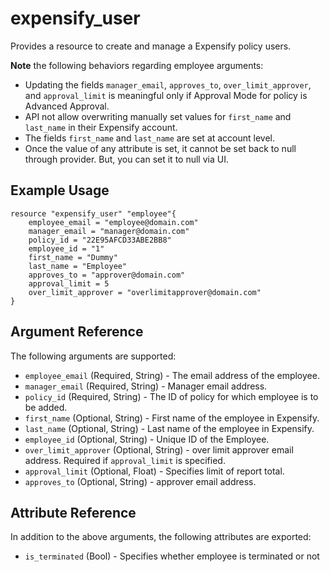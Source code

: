 # expensify_user

Provides a resource to create and manage a Expensify policy users.<br>


**Note** the following behaviors regarding employee arguments: <br>

* Updating the fields `manager_email`, `approves_to`, `over_limit_approver`, and `approval_limit` is meaningful only if Approval Mode for policy is Advanced Approval.<br>
* API not allow overwriting manually set values for `first_name` and `last_name` in their Expensify account.<br>
* The fields `first_name` and `last_name` are set at account level.<br>
* Once the value of any attribute is set, it cannot be set back to null through provider. But, you can set it to null via UI.<br>


## Example Usage

```
resource "expensify_user" "employee"{
    employee_email = "employee@domain.com"
    manager_email = "manager@domain.com"
    policy_id = "22E95AFCD33ABE2BB8"
    employee_id = "1"
    first_name = "Dummy"
    last_name = "Employee"
    approves_to = "approver@domain.com"
    approval_limit = 5
    over_limit_approver = "overlimitapprover@domain.com"
}
```


## Argument Reference

The following arguments are supported:

* `employee_email` (Required, String) - The email address of the employee.
* `manager_email` (Required, String) - Manager email address.
* `policy_id` (Required, String) - The ID of policy for which employee is to be added.
* `first_name` (Optional, String) - First name of the employee in Expensify. 
* `last_name` (Optional, String) - Last name of the employee in Expensify.
* `employee_id` (Optional, String) - Unique ID of the Employee.
* `over_limit_approver` (Optional, String) - over limit approver email address. Required if `approval_limit` is specified.
* `approval_limit` (Optional, Float) - Specifies limit of report total.
* `approves_to` (Optional, String) - approver email address.


## Attribute Reference

In addition to the above arguments, the following attributes are exported:

* `is_terminated` (Bool) - Specifies whether employee is terminated or not
